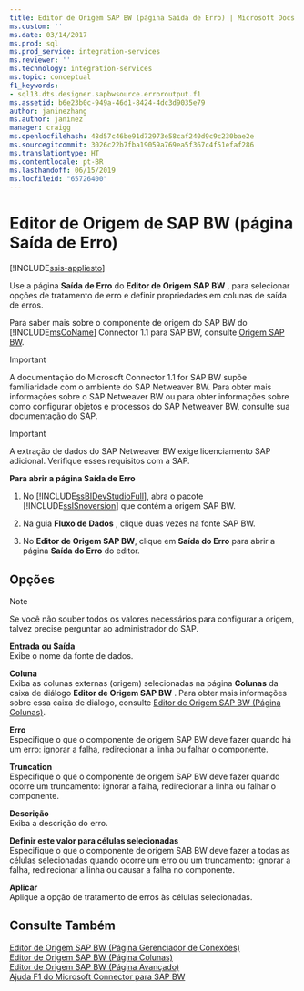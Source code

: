 ```yaml
---
title: Editor de Origem SAP BW (página Saída de Erro) | Microsoft Docs
ms.custom: ''
ms.date: 03/14/2017
ms.prod: sql
ms.prod_service: integration-services
ms.reviewer: ''
ms.technology: integration-services
ms.topic: conceptual
f1_keywords:
- sql13.dts.designer.sapbwsource.erroroutput.f1
ms.assetid: b6e23b0c-949a-46d1-8424-4dc3d9035e79
author: janinezhang
ms.author: janinez
manager: craigg
ms.openlocfilehash: 48d57c46be91d72973e58caf240d9c9c230bae2e
ms.sourcegitcommit: 3026c22b7fba19059a769ea5f367c4f51efaf286
ms.translationtype: HT
ms.contentlocale: pt-BR
ms.lasthandoff: 06/15/2019
ms.locfileid: "65726400"
---
```

# <a name="sap-bw-source-editor-error-output-page"></a>Editor de Origem de SAP BW (página Saída de Erro)

[!INCLUDE[ssis-appliesto](../../includes/ssis-appliesto-ssvrpluslinux-asdb-asdw-xxx.md)]


  Use a página **Saída de Erro** do **Editor de Origem SAP BW** , para selecionar opções de tratamento de erro e definir propriedades em colunas de saída de erros.  
  
 Para saber mais sobre o componente de origem do SAP BW do [!INCLUDE[msCoName](../../includes/msconame-md.md)] Connector 1.1 para SAP BW, consulte [Origem SAP BW](../../integration-services/data-flow/sap-bw-source.md).  
  
> [!IMPORTANT]  
>  A documentação do Microsoft Connector 1.1 for SAP BW supõe familiaridade com o ambiente do SAP Netweaver BW. Para obter mais informações sobre o SAP Netweaver BW ou para obter informações sobre como configurar objetos e processos do SAP Netweaver BW, consulte sua documentação do SAP.  
  
> [!IMPORTANT]  
>  A extração de dados do SAP Netweaver BW exige licenciamento SAP adicional. Verifique esses requisitos com a SAP.  
  
 **Para abrir a página Saída de Erro**  
  
1.  No [!INCLUDE[ssBIDevStudioFull](../../includes/ssbidevstudiofull-md.md)], abra o pacote [!INCLUDE[ssISnoversion](../../includes/ssisnoversion-md.md)] que contém a origem SAP BW.  
  
2.  Na guia **Fluxo de Dados** , clique duas vezes na fonte SAP BW.  
  
3.  No **Editor de Origem SAP BW**, clique em **Saída do Erro** para abrir a página **Saída do Erro** do editor.  
  
## <a name="options"></a>Opções  
  
> [!NOTE]  
>  Se você não souber todos os valores necessários para configurar a origem, talvez precise perguntar ao administrador do SAP.  
  
 **Entrada ou Saída**  
 Exibe o nome da fonte de dados.  
  
 **Coluna**  
 Exiba as colunas externas (origem) selecionadas na página **Colunas** da caixa de diálogo **Editor de Origem SAP BW** . Para obter mais informações sobre essa caixa de diálogo, consulte [Editor de Origem SAP BW &#40;Página Colunas&#41;](../../integration-services/data-flow/sap-bw-source-editor-columns-page.md).  
  
 **Erro**  
 Especifique o que o componente de origem SAP BW deve fazer quando há um erro: ignorar a falha, redirecionar a linha ou falhar o componente.  
  
 **Truncation**  
 Especifique o que o componente de origem SAP BW deve fazer quando ocorre um truncamento: ignorar a falha, redirecionar a linha ou falhar o componente.  
  
 **Descrição**  
 Exiba a descrição do erro.  
  
 **Definir este valor para células selecionadas**  
 Especifique o que o componente de origem SAB BW deve fazer a todas as células selecionadas quando ocorre um erro ou um truncamento: ignorar a falha, redirecionar a linha ou causar a falha no componente.  
  
 **Aplicar**  
 Aplique a opção de tratamento de erros às células selecionadas.  
  
## <a name="see-also"></a>Consulte Também  
 [Editor de Origem SAP BW &#40;Página Gerenciador de Conexões&#41;](../../integration-services/data-flow/sap-bw-source-editor-connection-manager-page.md)   
 [Editor de Origem SAP BW &#40;Página Colunas&#41;](../../integration-services/data-flow/sap-bw-source-editor-columns-page.md)   
 [Editor de Origem SAP BW &#40;Página Avançado&#41;](../../integration-services/data-flow/sap-bw-source-editor-advanced-page.md)   
 [Ajuda F1 do Microsoft Connector para SAP BW](../../integration-services/microsoft-connector-for-sap-bw-f1-help.md)  
  
  
